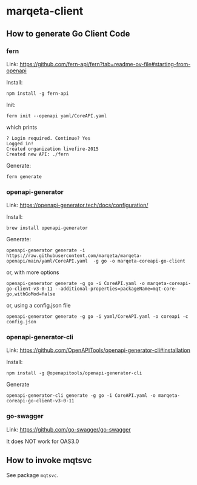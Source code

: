 # marqeta-client

## How to generate Go Client Code

### fern

Link: https://github.com/fern-api/fern?tab=readme-ov-file#starting-from-openapi

Install:
```shell
npm install -g fern-api
```

Init:
```shell
fern init --openapi yaml/CoreAPI.yaml
```

which prints
```
? Login required. Continue? Yes
Logged in!
Created organization livefire-2015
Created new API: ./fern
```

Generate:
```shell
fern generate
```

### openapi-generator

Link: https://openapi-generator.tech/docs/configuration/

Install:
```shell
brew install openapi-generator
```

Generate:
```shell
openapi-generator generate -i https://raw.githubusercontent.com/marqeta/marqeta-openapi/main/yaml/CoreAPI.yaml  -g go -o marqeta-coreapi-go-client
```

or, with more options

```shell
openapi-generator generate -g go -i CoreAPI.yaml -o marqeta-coreapi-go-client-v3-0-11 --additional-properties=packageName=mqt-core-go,withGoMod=false
```

or, using a config.json file

```shell
openapi-generator generate -g go -i yaml/CoreAPI.yaml -o coreapi -c config.json
```

### openapi-generator-cli

Link: https://github.com/OpenAPITools/openapi-generator-cli#installation

Install:
```shell
npm install -g @openapitools/openapi-generator-cli
```

Generate
```shell
openapi-generator-cli generate -g go -i CoreAPI.yaml -o marqeta-coreapi-go-client-v3-0-11
```

### go-swagger

Link: https://github.com/go-swagger/go-swagger

It does NOT work for OAS3.0

## How to invoke mqtsvc

See package `mqtsvc`.
